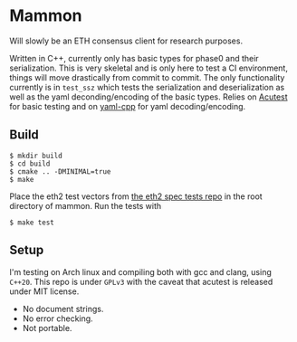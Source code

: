 # Mammon
Will slowly be an ETH consensus client for research purposes.

Written in C++, currently only has basic types for phase0 and their serialization. This is very skeletal and is only here to test a CI environment, things will move drastically from commit to commit. The only functionality currently is in `test_ssz` which tests the serialization and deserialization as well as the yaml deconding/encoding of the basic types. Relies on [Acutest](https://github.com/mity/acutest) for basic testing and on [yaml-cpp](https://github.com/jbeder/yaml-cpp) for yaml  decoding/encoding.

## Build

```
$ mkdir build
$ cd build
$ cmake .. -DMINIMAL=true
$ make
```

Place the eth2 test vectors from [the eth2 spec tests
repo](https://github.com/ethereum/eth2.0-spec-tests) in the root directory of
mammon. Run the tests with 

```
$ make test
```

## Setup

I'm testing on Arch linux and compiling both with gcc and clang, using `C++20`. This repo is under `GPLv3` with the caveat that acutest is released under MIT license.

- No document strings.
- No error checking.
- Not portable. 
